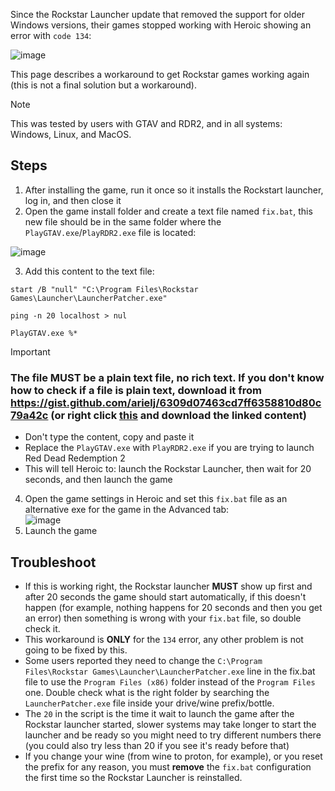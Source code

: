 Since the Rockstar Launcher update that removed the support for older Windows versions, their games stopped working with Heroic showing an error with `code 134`:

![image](https://github.com/Heroic-Games-Launcher/HeroicGamesLauncher/assets/188464/d7399324-92ec-4641-b458-87a171c5768c)

This page describes a workaround to get Rockstar games working again (this is not a final solution but a workaround).

> [!NOTE]  
> This was tested by users with GTAV and RDR2, and in all systems: Windows, Linux, and MacOS.

## Steps

1. After installing the game, run it once so it installs the Rockstart launcher, log in, and then close it
2. Open the game install folder and create a text file named `fix.bat`, this new file should be in the same folder where the `PlayGTAV.exe`/`PlayRDR2.exe` file is located:

![image](https://github.com/Heroic-Games-Launcher/HeroicGamesLauncher/assets/188464/86675ca1-47bf-42b7-8353-c170758d169b)

3. Add this content to the text file:
```
start /B "null" "C:\Program Files\Rockstar Games\Launcher\LauncherPatcher.exe"

ping -n 20 localhost > nul

PlayGTAV.exe %*
```

> [!IMPORTANT]
> ### The file MUST be a plain text file, no rich text. If you don't know how to check if a file is plain text, download it from https://gist.github.com/arielj/6309d07463cd7ff6358810d80c79a42c (or right click [this](https://gist.githubusercontent.com/arielj/6309d07463cd7ff6358810d80c79a42c/raw/64b7af8eeffe88123fd6873d872aa33701ae18ef/fix.bat) and download the linked content)

  - Don't type the content, copy and paste it
  - Replace the `PlayGTAV.exe` with `PlayRDR2.exe` if you are trying to launch Red Dead Redemption 2
  - This will tell Heroic to: launch the Rockstar Launcher, then wait for 20 seconds, and then launch the game

4. Open the game settings in Heroic and set this `fix.bat` file as an alternative exe for the game in the Advanced tab:  
![image](https://github.com/Heroic-Games-Launcher/HeroicGamesLauncher/assets/188464/9c604a44-5f8b-479f-b47b-86d61b8f6751)
5. Launch the game

## Troubleshoot

- If this is working right, the Rockstar launcher **MUST** show up first and after 20 seconds the game should start automatically, if this doesn't happen (for example, nothing happens for 20 seconds and then you get an error) then something is wrong with your `fix.bat` file, so double check it.
- This workaround is **ONLY** for the `134` error, any other problem is not going to be fixed by this.
- Some users reported they need to change the `C:\Program Files\Rockstar Games\Launcher\LauncherPatcher.exe` line in the fix.bat file to use the `Program Files (x86)` folder instead of the `Program Files` one. Double check what is the right folder by searching the `LauncherPatcher.exe` file inside your drive/wine prefix/bottle.
- The `20` in the script is the time it wait to launch the game after the Rockstar launcher started, slower systems may take longer to start the launcher and be ready so you might need to try different numbers there (you could also try less than 20 if you see it's ready before that)
- If you change your wine (from wine to proton, for example), or you reset the prefix for any reason, you must **remove** the `fix.bat` configuration the first time so the Rockstar Launcher is reinstalled.